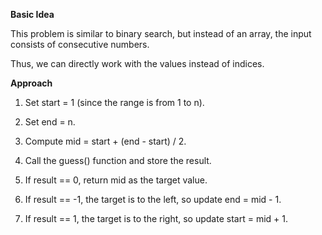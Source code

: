 **Basic Idea**

 This problem is similar to binary search, but instead of an array, the input consists of consecutive numbers.
 
 Thus, we can directly work with the values instead of indices.

 **Approach**

1. Set start = 1 (since the range is from 1 to n).

 
2. Set end = n.

3. Compute mid = start + (end - start) / 2.

4. Call the guess() function and store the result.

5. If result == 0, return mid as the target value.
  
6. If result == -1, the target is to the left, so update end = mid - 1.
   
7. If result == 1, the target is to the right, so update start = mid + 1.
